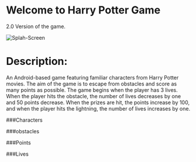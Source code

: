 # Welcome to Harry Potter Game
2.0 Version of the game.

![Splah-Screen](https://media.giphy.com/media/k1KASi3xNivjjBSb4N/giphy.gif)

# Description:
An Android-based game featuring familiar characters from Harry Potter movies.
The aim of the game is to escape from obstacles and score as many points as possible.
The game begins when the player has 3 lives. When the player hits the obstacle, the number of lives decreases by one and 50 points decrease. 
When the prizes are hit, the points increase by 100, and when the player hits the lightning, the number of lives increases by one.

###Characters 

###obstacles

###Points

###Lives
